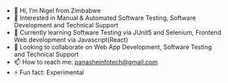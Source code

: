 - 👋 Hi, I’m Nigel from Zimbabwe
- 👀 Interested in Manual & Automated Software Testing, Software Development and Technical Support
- 🌱 Currently learning Software Testing via JUnit5 and Selenium, Frontend Web development via Javascript(React)
- 💞️ Looking to collaborate on Web App Development, Software Testing and Technical Support
- 📫 How to reach me: panasheinfotech@gmail.com
- ⚡ Fun fact: Experimental

<!---
panasheinfotech/panasheinfotech is a ✨ special ✨ repository because its `README.md` (this file) appears on your GitHub profile.
You can click the Preview link to take a look at your changes.
--->
